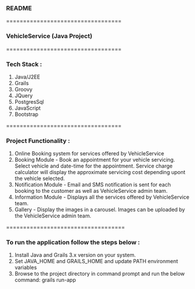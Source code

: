 ### README
==================================

### VehicleService (Java Project)

==================================
### Tech Stack : 

1. Java/J2EE 
2. Grails 
3. Groovy 
4. JQuery 
5. PostgresSql 
6. JavaScript 
7. Bootstrap 

==================================
### Project Functionality :

1. Online Booking system for services offered by VehicleService
2. Booking Module - Book an appointment for your vehicle servicing. Select vehicle and date-time for the appointment. Service charge calculator will display the approximate servicing cost depending upont the vehicle selected. 
3. Notification Module - Email and SMS notification is sent for each booking to the customer as well as VehicleService admin team.
4. Information Module - Displays all the services offered by VehicleService team.
5. Gallery - Display the images in a carousel. Images can be uploaded by the VehicleService admin team.

===================================

### To run the application follow the steps below :

1. Install Java and Grails 3.x version on your system.
2. Set JAVA_HOME and GRAILS_HOME and update PATH environment variables
3. Browse to the project directory in command prompt and run the below command:
   grails run-app








